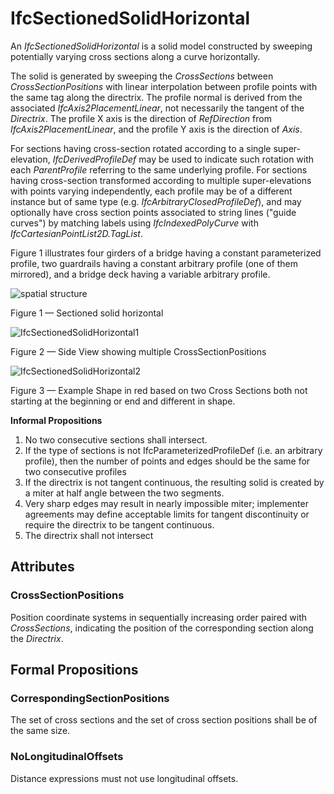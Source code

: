 # IfcSectionedSolidHorizontal

An _IfcSectionedSolidHorizontal_ is a solid model constructed by sweeping potentially varying cross sections along a curve horizontally.
<!-- end of short definition -->


The solid is generated by sweeping the _CrossSections_ between _CrossSectionPositions_ with linear interpolation between profile points with the same tag along the directrix. The profile normal is derived from the associated _IfcAxis2PlacementLinear_, not necessarily the tangent of the _Directrix_. The profile X axis is the direction of _RefDirection_ from _IfcAxis2PlacementLinear_, and the profile Y axis is the direction of _Axis_.

For sections having cross-section rotated according to a single super-elevation, _IfcDerivedProfileDef_ may be used to indicate such rotation with each _ParentProfile_ referring to the same underlying profile. For sections having cross-section transformed according to multiple super-elevations with points varying independently, each profile may be of a different instance but of same type (e.g. _IfcArbitraryClosedProfileDef_), and may optionally have cross section points associated to string lines ("guide curves") by matching labels using _IfcIndexedPolyCurve_ with _IfcCartesianPointList2D.TagList_.

Figure 1 illustrates four girders of a bridge having a constant parameterized profile, two guardrails having a constant arbitrary profile (one of them mirrored), and a bridge deck having a variable arbitrary profile.

![spatial structure](../../../../figures/ifcsectionedsolidhorizontal.png)

Figure 1 — Sectioned solid horizontal

![IfcSectionedSolidHorizontal1](../../../../figures/IfcSectionedSolidHorizontal1.png)

Figure 2 — Side View showing multiple CrossSectionPositions

![IfcSectionedSolidHorizontal2](../../../../figures/IfcSectionedSolidHorizontal2.png)

Figure 3 — Example Shape in red based on two Cross Sections both not starting at the beginning or end and different in shape.

**Informal Propositions**

1. No two consecutive sections shall intersect.
2. If the type of sections is not IfcParameterizedProfileDef (i.e. an arbitrary profile), then the number of points and edges should be the same for two consecutive profiles
3. If the directrix is not tangent continuous, the resulting solid is created by a miter at half angle between the two segments.
4. Very sharp edges may result in nearly impossible miter; implementer agreements may define acceptable limits for tangent discontinuity or require the directrix to be tangent continuous.
5. The directrix shall not intersect

## Attributes

### CrossSectionPositions
Position coordinate systems in sequentially increasing order paired with _CrossSections_, indicating the position of the corresponding section along the _Directrix_.

## Formal Propositions

### CorrespondingSectionPositions
The set of cross sections and the set of cross section positions shall be of the same size.

### NoLongitudinalOffsets
Distance expressions must not use longitudinal offsets.
